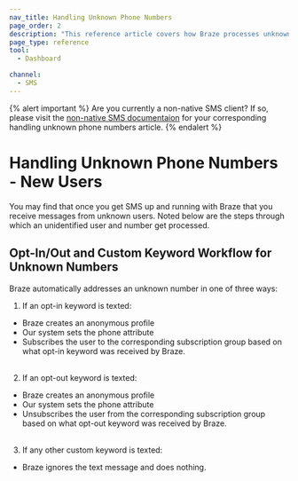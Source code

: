 ```yaml
---
nav_title: Handling Unknown Phone Numbers
page_order: 2
description: "This reference article covers how Braze processes unknown SMS phone numbers from new users."
page_type: reference
tool:
  - Dashboard

channel:
  - SMS
---
```


{% alert important %}
Are you currently a non-native SMS client? If so, please visit the [non-native SMS documentaion](/docs/user_guide/message_building_by_channel/sms/non_native/) for your corresponding handling unknown phone numbers article.
{% endalert %}

# Handling Unknown Phone Numbers - New Users

You may find that once you get SMS up and running with Braze that you receive messages from unknown users. Noted below are the steps through which an unidentified user and number get processed.

## Opt-In/Out and Custom Keyword Workflow for Unknown Numbers

Braze automatically addresses an unknown number in one of three ways:
1. If an opt-in keyword is texted:
  * Braze creates an anonymous profile
  * Our system sets the phone attribute
  * Subscribes the user to the corresponding subscription group based on what opt-in keyword was received by Braze.<br><br>
2. If an opt-out keyword is texted:
  * Braze creates an anonymous profile
  * Our system sets the phone attribute
  * Unsubscribes the user from the corresponding subscription group based on what opt-out keyword was received by Braze.<br><br>
3. If any other custom keyword is texted:
  * Braze ignores the text message and does nothing.

[ualink]: {{site.baseurl}}/api/objects_filters/user_alias_object/
[telink]: {{site.baseurl}}/api/endpoints/user_data/post_user_track/
[uaolink]: {{site.baseurl}}/api/objects_filters/user_attributes_object/
[e.164]: https://en.wikipedia.org/wiki/E.164